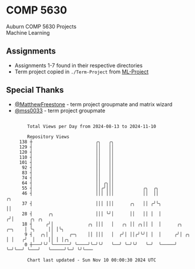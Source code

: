 # COMP 5630
Auburn COMP 5630 Projects  
Machine Learning

## Assignments
- Assignments 1-7 found in their respective directories
- Term project copied in `./Term-Project` from [ML-Project](https://github.com/wumphlett/ML-Project)

## Special Thanks
- [@MatthewFreestone](https://github.com/MatthewFreestone) - term project groupmate and matrix wizard
- [@mss0033](https://github.com/mss0033) - term project groupmate

```

        Total Views per Day from 2024-08-13 to 2024-11-10

        Repository Views
     138 ┼                        ╭╮   ╭╮
     129 ┤                        ││   ││
     120 ┤                        ││   ││
     110 ┤                        ││   ││
     101 ┤                        ││   ││
      92 ┤                        ││   ││
      83 ┤                        ││   ││
      74 ┤                        ││   ││
      64 ┤                        ││ ╭╮││
      55 ┤                        ││╭╯│││           ╭╮  ╭╮
      46 ┤                        │││ │││           ││  ││                      ╭╮
      37 ┤                        │││ │││      ╭╮   ││ ╭╯╰╮                     ││
      28 ┤      ╭╮                │││ ╰╯│      ││   ││ │  │                    ╭╯│      ╭╮ ╭╮
      18 ┤     ╭╯│             ╭╮ │││   │   ╭╮ ││ ╭╮││ │  │      ╭╮     ╭─╮    │ ╰╮     ││ │╰╮
       9 ┤   ╭╮│ │      ╭─╮    ││ │││   │  ╭╯│ ││╭╯╰╯│ │  │     ╭╯│ ╭╮  │ │   ╭╯  │     ││ │ │╭╮
       0 ┼───╯╰╯ ╰──────╯ ╰────╯╰─╯╰╯   ╰──╯ ╰─╯╰╯   ╰─╯  ╰─────╯ ╰─╯╰──╯ ╰───╯   ╰─────╯╰─╯ ╰╯╰───

        Chart last updated - Sun Nov 10 00:00:30 2024 UTC
        
```
